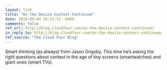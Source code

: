```yaml
---
layout: link
title: "On the Device Context Continuum"
date: 2015-09-04 16:23:53 -0400
comments: false
ref_url: http://blog.cloudfour.com/on-the-device-context-continuum/
in_reply_to: http://blog.cloudfour.com/on-the-device-context-continuum/
ref_source: "The Cloud Four Blog"
---
```


Smart thinking (as always) from Jason Grigsby. This time he’s asking the right questions about context in the age of tiny screens (smartwatches) and giant ones (smart TVs).